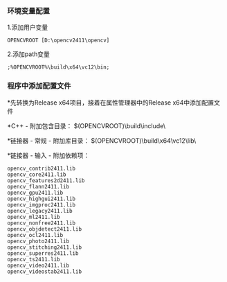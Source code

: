 ### 环境变量配置

1.添加用户变量

	OPENCVROOT [D:\opencv2411\opencv]

2.添加path变量

	;%OPENCVROOT%\build\x64\vc12\bin;

### 程序中添加配置文件

*先转换为Release x64项目，接着在属性管理器中的Release x64中添加配置文件

*C++ - 附加包含目录：
	$(OPENCVROOT)\build\include\

*链接器 - 常规 - 附加库目录：
	$(OPENCVROOT)\build\x64\vc12\lib\

*链接器 - 输入 - 附加依赖项：

	opencv_contrib2411.lib
	opencv_core2411.lib
	opencv_features2d2411.lib
	opencv_flann2411.lib
	opencv_gpu2411.lib
	opencv_highgui2411.lib
	opencv_imgproc2411.lib
	opencv_legacy2411.lib
	opencv_ml2411.lib
	opencv_nonfree2411.lib
	opencv_objdetect2411.lib
	opencv_ocl2411.lib
	opencv_photo2411.lib
	opencv_stitching2411.lib
	opencv_superres2411.lib
	opencv_ts2411.lib
	opencv_video2411.lib
	opencv_videostab2411.lib

